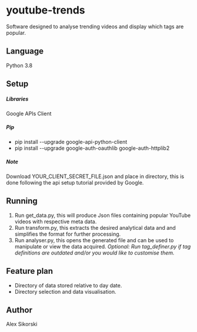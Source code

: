 # youtube-trends
Software designed to analyse trending videos and display which tags are popular.
## Language
Python 3.8
## Setup
##### Libraries
Google APIs Client
##### Pip
* pip install --upgrade google-api-python-client
* pip install --upgrade google-auth-oauthlib google-auth-httplib2
##### Note
Download YOUR_CLIENT_SECRET_FILE.json and place in directory, this is done following the api setup tutorial provided by Google.
## Running
1) Run get_data.py, this will produce Json files containing popular YouTube videos with respective meta data.
2) Run transform.py, this extracts the desired analytical data and and simplifies the format for further processing.
3) Run analyser.py, this opens the generated file and can be used to manipulate or view the data acquired.
*Optional: Run tag_definer.py if tag definitions are outdated and/or you would like to customise them.*
## Feature plan
* Directory of data stored relative to day date.
* Directory selection and data visualisation.
## Author
Alex Sikorski
